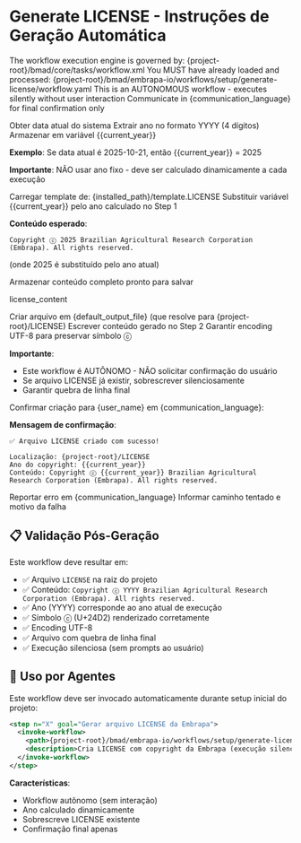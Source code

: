 # Generate LICENSE - Instruções de Geração Automática

<critical>The workflow execution engine is governed by: {project-root}/bmad/core/tasks/workflow.xml</critical>
<critical>You MUST have already loaded and processed: {project-root}/bmad/embrapa-io/workflows/setup/generate-license/workflow.yaml</critical>
<critical>This is an AUTONOMOUS workflow - executes silently without user interaction</critical>
<critical>Communicate in {communication_language} for final confirmation only</critical>

<workflow>

<step n="1" goal="Calcular ano atual automaticamente">
<action>Obter data atual do sistema</action>
<action>Extrair ano no formato YYYY (4 dígitos)</action>
<action>Armazenar em variável {{current_year}}</action>

**Exemplo**: Se data atual é 2025-10-21, então {{current_year}} = 2025

**Importante**: NÃO usar ano fixo - deve ser calculado dinamicamente a cada execução
</step>

<step n="2" goal="Gerar conteúdo do arquivo LICENSE">
<action>Carregar template de: {installed_path}/template.LICENSE</action>
<action>Substituir variável {{current_year}} pelo ano calculado no Step 1</action>

**Conteúdo esperado**:
```
Copyright ⓒ 2025 Brazilian Agricultural Research Corporation (Embrapa). All rights reserved.
```

(onde 2025 é substituído pelo ano atual)

<action>Armazenar conteúdo completo pronto para salvar</action>

<template-output>license_content</template-output>
</step>

<step n="3" goal="Salvar arquivo LICENSE">
<action>Criar arquivo em {default_output_file} (que resolve para {project-root}/LICENSE)</action>
<action>Escrever conteúdo gerado no Step 2</action>
<action>Garantir encoding UTF-8 para preservar símbolo ⓒ</action>

**Importante**:
- Este workflow é AUTÔNOMO - NÃO solicitar confirmação do usuário
- Se arquivo LICENSE já existir, sobrescrever silenciosamente
- Garantir quebra de linha final

<check if="arquivo salvo com sucesso">
<action>Confirmar criação para {user_name} em {communication_language}:</action>

**Mensagem de confirmação**:
```
✅ Arquivo LICENSE criado com sucesso!

Localização: {project-root}/LICENSE
Ano do copyright: {{current_year}}
Conteúdo: Copyright ⓒ {{current_year}} Brazilian Agricultural Research Corporation (Embrapa). All rights reserved.
```
</check>

<check if="erro ao salvar">
<action>Reportar erro em {communication_language}</action>
<action>Informar caminho tentado e motivo da falha</action>
</check>
</step>

</workflow>

## 📋 Validação Pós-Geração

Este workflow deve resultar em:

- ✅ Arquivo `LICENSE` na raiz do projeto
- ✅ Conteúdo: `Copyright ⓒ YYYY Brazilian Agricultural Research Corporation (Embrapa). All rights reserved.`
- ✅ Ano (YYYY) corresponde ao ano atual de execução
- ✅ Símbolo ⓒ (U+24D2) renderizado corretamente
- ✅ Encoding UTF-8
- ✅ Arquivo com quebra de linha final
- ✅ Execução silenciosa (sem prompts ao usuário)

## 🔧 Uso por Agentes

Este workflow deve ser invocado automaticamente durante setup inicial do projeto:

```xml
<step n="X" goal="Gerar arquivo LICENSE da Embrapa">
  <invoke-workflow>
    <path>{project-root}/bmad/embrapa-io/workflows/setup/generate-license/workflow.yaml</path>
    <description>Cria LICENSE com copyright da Embrapa (execução silenciosa)</description>
  </invoke-workflow>
</step>
```

**Características**:
- Workflow autônomo (sem interação)
- Ano calculado dinamicamente
- Sobrescreve LICENSE existente
- Confirmação final apenas
